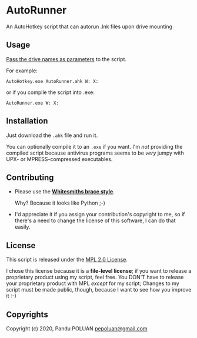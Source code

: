 # AutoRunner

An AutoHotkey script that can autorun .lnk files upon drive mounting


## Usage

[Pass the drive names as parameters](https://www.autohotkey.com/docs/Scripts.htm#cmd) to the script.

For example:

```
AutoHotkey.exe AutoRunner.ahk W: X:
```

or if you compile the script into .exe:

```
AutoRunner.exe W: X:
```


## Installation

Just download the `.ahk` file and run it.

You can optionally compile it to an `.exe` if you want. I'm _not_ providing the compiled script because
antivirus programs seems to be _very_ jumpy with UPX- or MPRESS-compressed executables.


## Contributing

* Please use the [**Whitesmiths brace style**](https://en.wikipedia.org/wiki/Indentation_style#Whitesmiths_style).

  Why? Because it looks like Python ;-)

* I'd appreciate it if you assign your contribution's copyright to me, so if there's a need to change the license
  of this software, I can do that easily.


## License

This script is released under the [MPL 2.0 License](https://www.mozilla.org/en-US/MPL/2.0/).

I chose this license because it is a **file-level license**; if you want to release a proprietary product
using my script, feel free. You DON'T have to release your proprietary product with MPL _except_ for my script;
Changes to my script must be made public, though, because I want to see how you improve it :-)


## Copyrights

Copyright (c) 2020, Pandu POLUAN <pepoluan@gmail.com>


